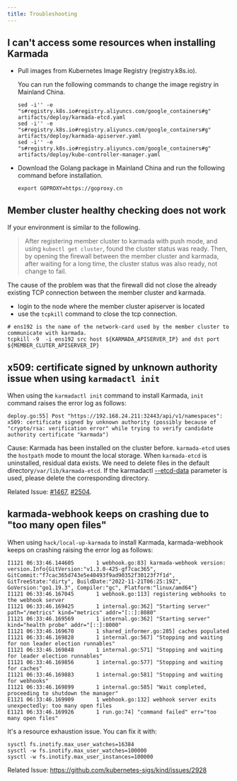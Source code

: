 ```yaml
---
title: Troubleshooting
---
```


## I can't access some resources when installing Karmada

- Pull images from Kubernetes Image Registry (registry.k8s.io).

  You can run the following commands to change the image registry in Mainland China.

  ```shell
  sed -i'' -e "s#registry.k8s.io#registry.aliyuncs.com/google_containers#g" artifacts/deploy/karmada-etcd.yaml
  sed -i'' -e "s#registry.k8s.io#registry.aliyuncs.com/google_containers#g" artifacts/deploy/karmada-apiserver.yaml
  sed -i'' -e "s#registry.k8s.io#registry.aliyuncs.com/google_containers#g" artifacts/deploy/kube-controller-manager.yaml
  ```

- Download the Golang package in Mainland China and run the following command before installation.

  ```shell
  export GOPROXY=https://goproxy.cn
  ```
  
  
## Member cluster healthy checking does not work
If your environment is similar to the following.
>
> After registering member cluster to karmada with push mode, and using `kubectl get cluster`, found the cluster status was ready.
> Then, by opening the firewall between the member cluster and karmada, after waiting for a long time, the cluster status was also ready, not change to fail.


The cause of the problem was that the firewall did not close the already existing TCP connection between the member cluster and karmada.

- login to the node where the member cluster apiserver is located
- use the `tcpkill` command to close the tcp connection. 

```
# ens192 is the name of the network-card used by the member cluster to communicate with karmada.
tcpkill -9  -i ens192 src host ${KARMADA_APISERVER_IP} and dst port ${MEMBER_CLUTER_APISERVER_IP}
```

## x509: certificate signed by unknown authority issue when using `karmadactl init`

When using the `karmadactl init` command to install Karmada, `init` command raises the error log as follows:
```log
deploy.go:55] Post "https://192.168.24.211:32443/api/v1/namespaces": x509: certificate signed by unknown authority (possibly because of "crypto/rsa: verification error" while trying to verify candidate authority certificate "karmada")
```

Cause: Karmada has been installed on the cluster before. `karmada-etcd` uses the `hostpath` mode to mount the local storage. When `karmada-etcd` is uninstalled, residual data exists. We need to delete files in the  default directory`/var/lib/karmada-etcd`. If the karmadactl  [--etcd-data](https://github.com/karmada-io/karmada/blob/master/pkg/karmadactl/cmdinit/cmdinit.go#L119) parameter is used, please delete the corresponding directory.

Related Issue: [#1467](https://github.com/karmada-io/karmada/issues/1467), [#2504](https://github.com/karmada-io/karmada/issues/2504).

## karmada-webhook keeps on crashing due to "too many open files"

When using `hack/local-up-karmada` to install Karmada, karmada-webhook keeps on crashing raising the error log as follows:

```log
I1121 06:33:46.144605       1 webhook.go:83] karmada-webhook version: version.Info{GitVersion:"v1.3.0-425-gf7cac365", GitCommit:"f7cac365d743e5e40493f9ad90352f30123f7f1d", GitTreeState:"dirty", BuildDate:"2022-11-21T06:25:19Z", GoVersion:"go1.19.3", Compiler:"gc", Platform:"linux/amd64"}
I1121 06:33:46.167045       1 webhook.go:113] registering webhooks to the webhook server
I1121 06:33:46.169425       1 internal.go:362] "Starting server" path="/metrics" kind="metrics" addr="[::]:8080"
I1121 06:33:46.169569       1 internal.go:362] "Starting server" kind="health probe" addr="[::]:8000"
I1121 06:33:46.169670       1 shared_informer.go:285] caches populated
I1121 06:33:46.169828       1 internal.go:567] "Stopping and waiting for non leader election runnables"
I1121 06:33:46.169848       1 internal.go:571] "Stopping and waiting for leader election runnables"
I1121 06:33:46.169856       1 internal.go:577] "Stopping and waiting for caches"
I1121 06:33:46.169883       1 internal.go:581] "Stopping and waiting for webhooks"
I1121 06:33:46.169899       1 internal.go:585] "Wait completed, proceeding to shutdown the manager"
E1121 06:33:46.169909       1 webhook.go:132] webhook server exits unexpectedly: too many open files
E1121 06:33:46.169926       1 run.go:74] "command failed" err="too many open files"
```

It's a resource exhaustion issue. You can fix it with:

```
sysctl fs.inotify.max_user_watches=16384
sysctl -w fs.inotify.max_user_watches=100000
sysctl -w fs.inotify.max_user_instances=100000
```

Related Issue: https://github.com/kubernetes-sigs/kind/issues/2928